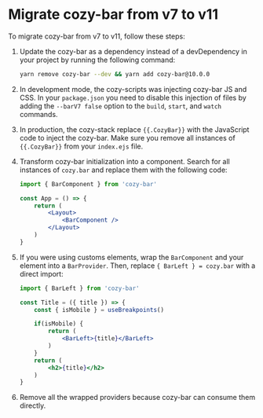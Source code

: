 # Migrate cozy-bar from v7 to v11

To migrate cozy-bar from v7 to v11, follow these steps:

1. Update the cozy-bar as a dependency instead of a devDependency in your project by running the following command:
   ```bash
   yarn remove cozy-bar --dev && yarn add cozy-bar@10.0.0
   ```

2. In development mode, the cozy-scripts was injecting cozy-bar JS and CSS. In your `package.json` you need to disable this injection of files by adding the `--barV7 false` option to the `build`, `start`, and `watch` commands.

3. In production, the cozy-stack replace `{{.CozyBar}}` with the JavaScript code to inject the cozy-bar. Make sure you remove all instances of `{{.CozyBar}}` from your `index.ejs` file.

4. Transform cozy-bar initialization into a component. Search for all instances of `cozy.bar` and replace them with the following code:
   ```jsx
   import { BarComponent } from 'cozy-bar'

   const App = () => {
       return (
           <Layout>
               <BarComponent />
           </Layout>
       )
   }
   ```

5. If you were using customs elements, wrap the `BarComponent` and your element into a `BarProvider`. Then, replace `{ BarLeft } = cozy.bar` with a direct import:
   ```jsx
   import { BarLeft } from 'cozy-bar'

   const Title = ({ title }) => {
       const { isMobile } = useBreakpoints()

       if(isMobile) {
           return (
               <BarLeft>{title}</BarLeft>
           )
       }
       return (
           <h2>{title}</h2>
       )
   }
   ```

6. Remove all the wrapped providers because cozy-bar can consume them directly.
